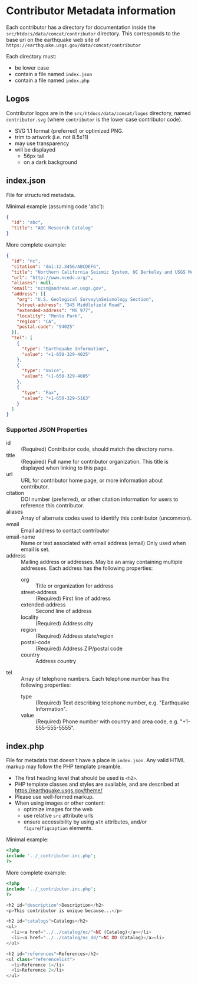 # Contributor Metadata information

Each contributor has a directory for documentation inside the
`src/htdocs/data/comcat/contributor` directory.  This corresponds to the base url
on the earthquake web site of `https://earthquake.usgs.gov/data/comcat/contributor`


Each directory must:
  - be lower case
  - contain a file named `index.json`
  - contain a file named `index.php`


## Logos

Contributor logos are in the `src/htdocs/data/comcat/logos` directory, named
`contributor.svg` (where `contributor` is the lower case contributor code).

- SVG 1.1 format (preferred) or optimized PNG.
- trim to artwork (i.e. not 8.5x11)
- may use transparency
- will be displayed
  - 56px tall
  - on a dark background


## index.json

File for structured metadata.

Minimal example (assuming code 'abc'):

```json
{
  "id": "abc",
  "title": "ABC Research Catalog"
}
```

More complete example:
```json
{
  "id": "nc",
  "citation": "doi:12.3456/ABCDEFG",
  "title": "Northern California Seismic System, UC Berkeley and USGS Menlo Park",
  "url": "http://www.ncedc.org/",
  "aliases": null,
  "email": "ncsn@andreas.wr.usgs.gov",
  "address": [{
    "org": "U.S. Geological Survey\nSeismology Section",
    "street-address": "345 Middlefield Road",
    "extended-address": "MS 977",
    "locality": "Menlo Park",
    "region": "CA",
    "postal-code": "94025"
  }],
  "tel": [
    {
      "type": "Earthquake Information",
      "value": "+1-650-329-4025"
    },
    {
      "type": "Voice",
      "value": "+1-650-329-4085"
    },
    {
      "type": "Fax",
      "value": "+1-650-329-5163"
    }
  ]
}
```

### Supported JSON Properties

<dl>
<dt>id</dt>
<dd>
  (Required)
  Contributor code, should match the directory name.
</dd>

<dt>title</dt>
<dd>
  (Required)
  Full name for contributor organization.
  This title is displayed when linking to this page.
</dd>

<dt>url</dt>
<dd>URL for contributor home page, or more information about contributor.</dd>

<dt>citation</dt>
<dd>
  DOI number (preferred),
  or other citation information for users to reference this contributor.
</dd>

<dt>aliases</dt>
<dd>Array of alternate codes used to identify this contributor (uncommon).</dd>

<dt>email</dt>
<dd>Email address to contact contributor</dd>

<dt>email-name</dt>
<dd>
  Name or text associated with email address (email)
  Only used when email is set.
</dd>

<dt>address</dt>
<dd>
  Mailing address or addresses.
  May be an array containing multiple addresses.
  Each address has the following properties:

  <dl>
  <dt>org</dt>
  <dd>Title or organization for address</dd>

  <dt>street-address</dt>
  <dd>
    (Required)
    First line of address
  </dd>

  <dt>extended-address</dt>
  <dd>Second line of address</dd>

  <dt>locality</dt>
  <dd>
    (Required)
    Address city
  </dd>

  <dt>region</dt>
  <dd>
    (Required)
    Address state/region
  </dd>

  <dt>postal-code</dt>
  <dd>
    (Required)
    Address ZIP/postal code
  </dd>

  <dt>country</dt>
  <dd>Address country</dd>
  </dl>
</dd>


<dt>tel</dt>
<dd>
  Array of telephone numbers.
  Each telephone number has the following properties:

  <dl>
  <dt>type</dt>
  <dd>
    (Required)
    Text describing telephone number, e.g. "Earthquake Information".
  </dd>

  <dt>value</dt>
  <dd>
    (Required)
    Phone number with country and area code, e.g. "+1-555-555-5555".
  </dd>
  </dl>
</dd>
</dl>

## index.php

File for metadata that doesn't have a place in `index.json`.
Any valid HTML markup may follow the PHP template preamble.

- The first heading level that should be used is `<h2>`.
- PHP template classes and styles are available, and are described at
  https://earthquake.usgs.gov/theme/
- Please use well-formed markup.
- When using images or other content:
  - optimize images for the web
  - use relative `src` attribute urls
  - ensure accessibility by using `alt` attributes, and/or
    `figure`/`figcaption` elements.


Minimal example:
```php
<?php
include '../_contributor.inc.php';
?>
```

More complete example:
```php
<?php
include '../_contributor.inc.php';
?>

<h2 id="description">Description</h2>
<p>This contributor is unique because...</p>

<h2 id="catalogs">Catalogs</h2>
<ul>
  <li><a href="../../catalog/nc/">NC (Catalog)</a></li>
  <li><a href="../../catalog/nc_dd/">NC DD (Catalog)</a><li>
</ul>

<h2 id="references">References</h2>
<ul class="referencelist">
  <li>Reference 1</li>
  <li>Reference 2</li>
</ul>
```
